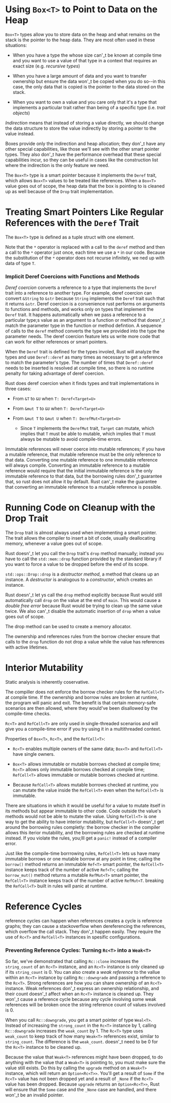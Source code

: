 # Using `Box<T>` to Point to Data on the Heap

`Box<T>` types allow you to store data on the heap and what remains on the stack is the pointer to the heap data. They are most often used in these situations:

- When you have a type the whose size can'_t be known at compile time and you want to use a value of that type in a context that requires an exact size (e.g. *recursive types*)

- When you have a large amount of data and you want to transfer ownership but ensure the data won'_t be copied when you do so--in this case, the only data that is copied is the pointer to the data stored on the stack.

- When you want to own a value and you care only that it's a type that implements a particular trait rather than being of a specific type (i.e. *trait objects*)

*Indirection* means that instead of storing a value directly, we should change the data structure to store the value indirectly by storing a pointer to the value instead.

Boxes provide only the indirection and heap allocation; they don'_t have any other special capabilities, like those we'll see with the other smart pointer types. They also don'_t have the performance overhead that these special capabilities incur, so they can be useful in cases like the construction list where the indirection is the only feature we need.

The `Box<T>` type is a smart pointer because it implements the `Deref` trait, which allows `Box<T>` values to be treated like references. When a `Box<T>` value goes out of scope, the heap data that the box is pointing to is cleaned up as well because of the `Drop` trait implementation.

# Treating Smart Pointers Like Regular References with the `Deref` Trait

The `Box<T>` type is defined as a tuple struct with one element.

Note that the `*` operator is replaced with a call to the `deref` method and then a call to the `*` operator just once, each time we use a `*` in our code. Because the substitution of the `*` operator does not recurse infinitely, we ned up with data of type `T`.

### Implicit Deref Coercions with Functions and Methods

*Deref coercion* converts a reference to a type that implements the `Deref` trait into a reference to another type. For example, deref coercion can convert `&String` to `&str` because `String` implements the `Deref` trait such that it returns `&str`. Deref coercion is a convenience rust performs on arguments to functions and methods, and works only on types that implement the `Deref` trait. It happens automatically when we pass a reference to a particular type;s value as an argument to a function or method that doesn'_t match the parameter type in the function or method defintion. A sequence of calls to the `deref` method converts the type we provided into the type the parameter needs. The deref coercion feature lets us write more code that can work for either references or smart pointers.

When the `Deref` trait is defined for the types involed, Rust will analyze the types and use `Deref::deref` as many times as necessary to get a reference to match the parameter's type. The number of times that `Deref::deref` needs to be inserted is resolved at compile time, so there is no runtime penalty for taking advantage of deref coercion.

Rust does deref coercion when it finds types and trait implementations in three cases:

- From `&T` to `&U` when `T: Deref<Target=U>`

- From `&mut T` to `&U` when `T: Deref<Target=U>`

- From `&mut T` to `&mut U` when `T: DerefMut<Target=U>`
  
  - Since `T` implements the `DerefMut` trait, `Target` can mutate, which implies that `T` must be able to mutable, which implies that `T` must always be mutable to avoid compile-time errors.

Immutable references will never coerce into mutable references; if you have a mutable reference, that mutable reference must be the only reference to that data. Converting one mutable reference to one immutable reference will always compile. Converting an immutable reference to a mutable reference would require that the initial immutable reference is the only immutable reference to that data, but the borrowing rules don'_t guarantee that, so rust does not allow it by default. Rust can'_t make the guarantee that converting an immutable reference to a mutable reference is possible.

# Running Code on Cleanup with the Drop Trait

The `Drop` trait is almost always used when implementing a smart pointer. The trait allows the compiler to insert a bit of code, usually deallocating memory, whenever a value goes out of scope. 

Rust doesn'_t let you call the `Drop` trait's `drop` method manually; instead you have to call the `std::mem::drop` function provided by the standard library if you want to force a value to be dropped before the end of its scope.

`std::ops::Drop::drop` is a *destructor method*, a method that cleans up an instance. A *destructor* is analogous to a *constructor*, which creates an instance.

Rust doesn'_t let ys call the `drop` method explicitly because Rust would still automatically call `drop` on the value at the end of `main`. This would cause a *double free error* because Rust would be trying to clean up the same value twice. We also can'_t disable the automatic insertion of `drop` when a value goes out of scope.

 The drop method can be used to create a memory allocator.

The ownership and references rules from the borrow checker ensure that calls to the `drop` function do not drop a value while the value has references with active lifetimes.

# Interior Mutability

Static analysis is inherently coservative.

The compiller does not enforce the borrow checker rules for the `RefCell<T>` at compile time. If the ownership and borrow rules are broken at runtime, the program will panic and exit. The benefit is that certain memory-safe scenarios are then allowed, where they would've been disallowed by the compile-time checks.

`Rc<T>` and `RefCell<T>` are only used in single-threaded scenarios and will give you a compile-time error if you try using it in a multithreaded context.

Properties of `Box<T>`, `Rc<T>`, and the `RefCell<T>`:

- `Rc<T>` enables multiple owners of the same data; `Box<T>` and `RefCell<T>` have single owners. 

- `Box<T>` allows immutable or mutable borrows checked at compile time; `Rc<T>` allows only immutable borrows checked at compile time; `RefCell<T>` allows immutable or mutable borrows checked at runtime.

- Because `RefCell<T>` allows mutable borrows checked at runtime, you can mutate the value inside the `RefCell<T>` even when the `RefCell<T>` is immutable.

There are situations in which it would be useful for a value to mutate itself in its methods but appear immutable to other code. Code outside the value's methods would not be able to mutate the value. Using `RefCell<T>` is one way to get the ability to have interior mutability, but `RefCell<T>` doesn'_t get around the borrowing rules completly: the borrow checker in the compiler allows this iterior mutability, and the borrowing rules are checked at runtime instead. If you violate the rules, you;lll get a `panic!` instead of a compiler error.

Just like the compile-time borrrowing rules, `RefCell<T>` lets us have many immutable borrows or one mutable borrow at any point in time; calling the `borrow()` method returns an immutable `Ref<T>` smart pointer, the `RefCell<T>` instance keeps track of the number of active `Ref<T>`; calling the `borrow_mut()` method returns a mutable `RefMut<T>` smart pointer, the `RefCell<T>` instance keeps track of the number of active `RefMut<T`. breaking the `RefCell<T>` built in rules will panic at runtime.

# Reference Cycles

reference cycles can happen when references creates a cycle is reference graphs; they can cause a stackoverflow when dereferencing the references, which overflow the call stack. They don'_t happen easily. They require the use of `Rc<T>` and `RefCell<T>` instances in spesific configurations.

### Preventing Reference Cycles: Turning `Rc<T>` into a `Weak<T>`

So far, we've demonstrated that calling `Rc::clone` increases the `string_count` of an `Rc<T>` instance, and an `Rc<T>` instance is only cleaned up if its `string_count` is 0. You can also create a *weak reference* to the vallue within an `Rc<T>` instance by calling `Rc::downgrade` and passing a reference to the `Rc<T>`. Strong references are how you can share ownership of an `Rc<T>` instance. Weak references don'_t express an ownership relationship, and their count doesn'_t affect when an `Rc<T>` instance is cleaned up. They won'_t cause a reference cycle because any cycle involving some weak references will be broken once the string reference count of values involved is 0.

When you call `Rc::downgrade`, you get a smart pointer of type `Weal<T>`. Instead of increasing the `strong_count` in the `Rc<T>` instance by 1, calling `Rc::downgrade` increases the `weak_count` by 1. The `Rc<T>` type uses `weak_count` to keep track of how many `Weak<T>` references exist, similar to `string_count`. The difference is the `weak_count`. doesn'_t need to be 0 for the `Rc<T>` instance to be cleaned up.

Because the value that `Weak<T>` references might have been dropped, to do anything with the value that a `Weak<T>` is pointing to, you must make sure the value still exists. Do this by calling the `upgrade` method on a `Weak<T>` instance, which will return an `Option<Rc<T>>`. You'll get a result of `Some` if the `Rc<T>` value has not been dropped yet and a result of `_None` if the `Rc<T>` value has been dropped. Because `upgrade` returns an `Option<Rc<T>>`, Rust will ensure that the `Some` case and the `_None` case are handled, and there won'_t be an invalid pointer.
